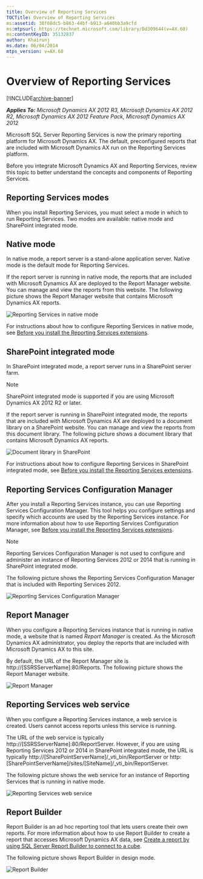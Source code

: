 ```yaml
---
title: Overview of Reporting Services
TOCTitle: Overview of Reporting Services
ms:assetid: 38f68dc5-b863-44bf-b913-a640bb3a9cfd
ms:mtpsurl: https://technet.microsoft.com/library/Dd309644(v=AX.60)
ms:contentKeyID: 35132837
author: Khairunj
ms.date: 06/04/2014
mtps_version: v=AX.60
---
```


# Overview of Reporting Services 


[!INCLUDE[archive-banner](includes/archive-banner.md)]


_**Applies To:** Microsoft Dynamics AX 2012 R3, Microsoft Dynamics AX 2012 R2, Microsoft Dynamics AX 2012 Feature Pack, Microsoft Dynamics AX 2012_

Microsoft SQL Server Reporting Services is now the primary reporting platform for Microsoft Dynamics AX. The default, preconfigured reports that are included with Microsoft Dynamics AX run on the Reporting Services platform.

Before you integrate Microsoft Dynamics AX and Reporting Services, review this topic to better understand the concepts and components of Reporting Services.

## Reporting Services modes

When you install Reporting Services, you must select a mode in which to run Reporting Services. Two modes are available: native mode and SharePoint integrated mode.

## Native mode

In native mode, a report server is a stand-alone application server. Native mode is the default mode for Reporting Services.

If the report server is running in native mode, the reports that are included with Microsoft Dynamics AX are deployed to the Report Manager website. You can manage and view the reports from this website. The following picture shows the Report Manager website that contains Microsoft Dynamics AX reports.

![Reporting Services in native mode](images/Dd309644.BI_SSRSNativeMode(AX.60).png "Reporting Services in native mode")

For instructions about how to configure Reporting Services in native mode, see [Before you install the Reporting Services extensions](before-you-install-the-reporting-services-extensions.md).

## SharePoint integrated mode

In SharePoint integrated mode, a report server runs in a SharePoint server farm.

> [!NOTE]
> <P>SharePoint integrated mode is supported if you are using Microsoft Dynamics AX 2012 R2 or later.</P>

If the report server is running in SharePoint integrated mode, the reports that are included with Microsoft Dynamics AX are deployed to a document library on a SharePoint website. You can manage and view the reports from this document library. The following picture shows a document library that contains Microsoft Dynamics AX reports.

![Document library in SharePoint](images/Dd309644.BI_DocumentLibrary(AX.60).png "Document library in SharePoint")

For instructions about how to configure Reporting Services in SharePoint integrated mode, see [Before you install the Reporting Services extensions](before-you-install-the-reporting-services-extensions.md).

## Reporting Services Configuration Manager

After you install a Reporting Services instance, you can use Reporting Services Configuration Manager. This tool helps you configure settings and specify which accounts are used by the Reporting Services instance. For more information about how to use Reporting Services Configuration Manager, see [Before you install the Reporting Services extensions](before-you-install-the-reporting-services-extensions.md).


> [!NOTE]
> <P>Reporting Services Configuration Manager is not used to configure and administer an instance of Reporting Services 2012 or 2014 that is running in SharePoint integrated mode.</P>



The following picture shows the Reporting Services Configuration Manager that is included with Reporting Services 2012.

![Reporting Services Configuration Manager](images/Dd309644.BI_SSRSConfigurationManager(AX.60).png "Reporting Services Configuration Manager")

## Report Manager

When you configure a Reporting Services instance that is running in native mode, a website that is named *Report Manager* is created. As the Microsoft Dynamics AX administrator, you deploy the reports that are included with Microsoft Dynamics AX to this site.

By default, the URL of the Report Manager site is http://[SSRSServerName]:80/Reports. The following picture shows the Report Manager website.

![Report Manager](images/Dd309644.BI_ReportManager(AX.60).png "Report Manager")

## Reporting Services web service

When you configure a Reporting Services instance, a web service is created. Users cannot access reports unless this service is running.

The URL of the web service is typically http://[SSRSServerName]:80/ReportServer. However, if you are using Reporting Services 2012 or 2014 in SharePoint integrated mode, the URL is typically http://[SharePointServerName]/_vti_bin/ReportServer or http:[SharePointServerName]/sites/[SiteName]/_vti_bin/ReportServer.

The following picture shows the web service for an instance of Reporting Services that is running in native mode.

![Reporting Services web service](images/Dd309644.BI_SSRSWebService(AX.60).png "Reporting Services web service")

## Report Builder

Report Builder is an ad hoc reporting tool that lets users create their own reports. For more information about how to use Report Builder to create a report that accesses Microsoft Dynamics AX data, see [Create a report by using SQL Server Report Builder to connect to a cube](create-a-report-by-using-sql-server-report-builder-to-connect-to-a-cube.md).

The following picture shows Report Builder in design mode.

![Report Builder](images/Gg731920.BI_ReportBuilderUsingCube(AX.60).png "Report Builder")

  


